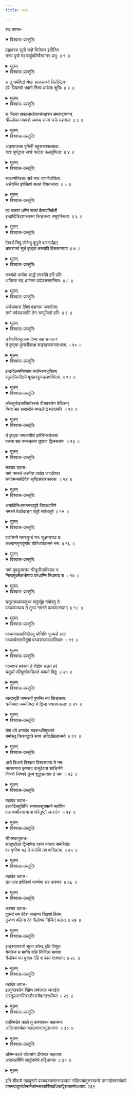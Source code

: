 ```yaml
---
title: २३९

---
```

रुद्र उवाच-  

<details open><summary>विश्वास-प्रस्तुतिः</summary>

प्रह्लादस्य सुतो जज्ञे विरोचन इतीरितः  
तस्य पुत्रो महाबार्हुबलिर्वैश्वानरः प्रभुः ॥ १ ॥
</details>

<details><summary>मूलम्</summary>

प्रह्लादस्य सुतो जज्ञे विरोचन इतीरितः  
तस्य पुत्रो महाबार्हुबलिर्वैश्वानरः प्रभुः ॥ १ ॥
</details>



<details open><summary>विश्वास-प्रस्तुतिः</summary>

स तु धर्मविदां श्रेष्ठः सत्यसन्धो जितेन्द्रियः  
हरेः प्रियतमो भक्तो नित्यं धर्मरतः शुचिः ॥ २ ॥
</details>

<details><summary>मूलम्</summary>

स तु धर्मविदां श्रेष्ठः सत्यसन्धो जितेन्द्रियः  
हरेः प्रियतमो भक्तो नित्यं धर्मरतः शुचिः ॥ २ ॥
</details>



<details open><summary>विश्वास-प्रस्तुतिः</summary>

स जित्वा सकालान्देवान्सेन्द्रांश्च समरुद्गणान्  
त्रींल्लोकान्स्ववशे स्थाप्य राज्यं चक्रे महाबलः ॥ ३ ॥
</details>

<details><summary>मूलम्</summary>

स जित्वा सकालान्देवान्सेन्द्रांश्च समरुद्गणान्  
त्रींल्लोकान्स्ववशे स्थाप्य राज्यं चक्रे महाबलः ॥ ३ ॥
</details>



<details open><summary>विश्वास-प्रस्तुतिः</summary>

अकृष्टपच्या पृथिवी बहुसस्यफलप्रदा  
गावः पूर्णदुघाः सर्वाः पादपाः फलपुष्पिताः ॥ ४ ॥
</details>

<details><summary>मूलम्</summary>

अकृष्टपच्या पृथिवी बहुसस्यफलप्रदा  
गावः पूर्णदुघाः सर्वाः पादपाः फलपुष्पिताः ॥ ४ ॥
</details>



<details open><summary>विश्वास-प्रस्तुतिः</summary>

स्वधर्म्मनिरताः सर्वे नराः पापविवर्जिताः  
अर्चयन्ति हृषीकेशं सततं विगतज्वराः ॥ ५ ॥
</details>

<details><summary>मूलम्</summary>

स्वधर्म्मनिरताः सर्वे नराः पापविवर्जिताः  
अर्चयन्ति हृषीकेशं सततं विगतज्वराः ॥ ५ ॥
</details>



<details open><summary>विश्वास-प्रस्तुतिः</summary>

एवं चकार धर्मेण राज्यं दैत्यपतिर्बली  
इन्द्रादित्रिदशास्तस्य किङ्कराः समुपस्थिताः ॥ ६ ॥
</details>

<details><summary>मूलम्</summary>

एवं चकार धर्मेण राज्यं दैत्यपतिर्बली  
इन्द्रादित्रिदशास्तस्य किङ्कराः समुपस्थिताः ॥ ६ ॥
</details>



<details open><summary>विश्वास-प्रस्तुतिः</summary>

ऐश्वर्यं त्रिषु लोकेषु बुभुजे बलदर्प्पहृत्  
भ्रष्टराज्यं सुतं दृष्ट्वा तस्यापि हितकाम्यया ॥ ७ ॥
</details>

<details><summary>मूलम्</summary>

ऐश्वर्यं त्रिषु लोकेषु बुभुजे बलदर्प्पहृत्  
भ्रष्टराज्यं सुतं दृष्ट्वा तस्यापि हितकाम्यया ॥ ७ ॥
</details>



<details open><summary>विश्वास-प्रस्तुतिः</summary>

कश्यपो भार्यया सार्द्धं तपस्तेपे हरिं प्रति  
अदित्या सह धर्मात्मा पयोव्रतसमन्वितः ॥ ८ ॥
</details>

<details><summary>मूलम्</summary>

कश्यपो भार्यया सार्द्धं तपस्तेपे हरिं प्रति  
अदित्या सह धर्मात्मा पयोव्रतसमन्वितः ॥ ८ ॥
</details>



<details open><summary>विश्वास-प्रस्तुतिः</summary>

अर्चयामास देवेशं पद्मनाभं जनार्दनम्  
ततो वर्षसहस्राणि तेन सम्पूजितो हरिः ॥ ९ ॥
</details>

<details><summary>मूलम्</summary>

अर्चयामास देवेशं पद्मनाभं जनार्दनम्  
ततो वर्षसहस्राणि तेन सम्पूजितो हरिः ॥ ९ ॥
</details>



<details open><summary>विश्वास-प्रस्तुतिः</summary>

तत्रैवाविरभूत्तस्य देव्या सह सनातनः  
तं दृष्ट्वा पुण्डरीकाक्षं शङ्खचक्रगदाधरम् ॥ १० ॥
</details>

<details><summary>मूलम्</summary>

तत्रैवाविरभूत्तस्य देव्या सह सनातनः  
तं दृष्ट्वा पुण्डरीकाक्षं शङ्खचक्रगदाधरम् ॥ १० ॥
</details>



<details open><summary>विश्वास-प्रस्तुतिः</summary>

इन्द्रनीलमणिश्यामं सर्वाभरणभूषितम्  
स्फुरत्किरीटकेयूरहारकुण्डलशोभितम् ॥ ११ ॥
</details>

<details><summary>मूलम्</summary>

इन्द्रनीलमणिश्यामं सर्वाभरणभूषितम्  
स्फुरत्किरीटकेयूरहारकुण्डलशोभितम् ॥ ११ ॥
</details>



<details open><summary>विश्वास-प्रस्तुतिः</summary>

कौस्तुभोद्भासितोरस्कं पीतवस्त्रेण वेष्टितम्  
श्रिया सह समासीनं मण्डलेन्द्रे महात्मनि ॥ १२ ॥
</details>

<details><summary>मूलम्</summary>

कौस्तुभोद्भासितोरस्कं पीतवस्त्रेण वेष्टितम्  
श्रिया सह समासीनं मण्डलेन्द्रे महात्मनि ॥ १२ ॥
</details>



<details open><summary>विश्वास-प्रस्तुतिः</summary>

तं दृष्ट्वा जगतामीशं हर्षनिर्भरचेतसा  
पत्न्या सह नमस्कृत्वा तुष्टाव द्विजसत्तमः ॥ १३ ॥
</details>

<details><summary>मूलम्</summary>

तं दृष्ट्वा जगतामीशं हर्षनिर्भरचेतसा  
पत्न्या सह नमस्कृत्वा तुष्टाव द्विजसत्तमः ॥ १३ ॥
</details>



<details open><summary>विश्वास-प्रस्तुतिः</summary>

कश्यप उवाच-  
नमो नमस्ते लक्ष्मीश सर्वज्ञ जगदीश्वर  
सर्वात्मन्सर्वदेवेश सृष्टिसंहारकारकः ॥ १४ ॥
</details>

<details><summary>मूलम्</summary>

कश्यप उवाच-  
नमो नमस्ते लक्ष्मीश सर्वज्ञ जगदीश्वर  
सर्वात्मन्सर्वदेवेश सृष्टिसंहारकारकः ॥ १४ ॥
</details>



<details open><summary>विश्वास-प्रस्तुतिः</summary>

अनादिनिधनानन्तवपुषे विश्वधारिणे  
नमस्ते वेदवेदाङ्ग वपुषे सर्वचक्षुषे ॥ १५ ॥
</details>

<details><summary>मूलम्</summary>

अनादिनिधनानन्तवपुषे विश्वधारिणे  
नमस्ते वेदवेदाङ्ग वपुषे सर्वचक्षुषे ॥ १५ ॥
</details>



<details open><summary>विश्वास-प्रस्तुतिः</summary>

सर्वात्मने नमस्तुभ्यं नमः सूक्ष्मतराय च  
कल्याणगुणपूर्णाय योगिध्येयात्मने नमः ॥ १६ ॥
</details>

<details><summary>मूलम्</summary>

सर्वात्मने नमस्तुभ्यं नमः सूक्ष्मतराय च  
कल्याणगुणपूर्णाय योगिध्येयात्मने नमः ॥ १६ ॥
</details>



<details open><summary>विश्वास-प्रस्तुतिः</summary>

नमो युवकुमाराय श्रीभूलीलाधिपाय च  
नित्यमुक्तैकभोगाय परधाम्नि स्थिताय च ॥ १७ ॥
</details>

<details><summary>मूलम्</summary>

नमो युवकुमाराय श्रीभूलीलाधिपाय च  
नित्यमुक्तैकभोगाय परधाम्नि स्थिताय च ॥ १७ ॥
</details>



<details open><summary>विश्वास-प्रस्तुतिः</summary>

चतुरात्मन्नमस्तुभ्यं चतुर्व्यूह नमोस्तु ते  
पञ्चावस्थाय ते तुभ्यं नमस्ते पञ्चमात्मकम् ॥ १८ ॥
</details>

<details><summary>मूलम्</summary>

चतुरात्मन्नमस्तुभ्यं चतुर्व्यूह नमोस्तु ते  
पञ्चावस्थाय ते तुभ्यं नमस्ते पञ्चमात्मकम् ॥ १८ ॥
</details>



<details open><summary>विश्वास-प्रस्तुतिः</summary>

पञ्चमात्मकनिष्ठैस्तु योगिभिः पूज्यसे सदा  
पञ्चार्थतत्वविदुषां पञ्चसंस्कारसंस्थितः ॥ १९ ॥
</details>

<details><summary>मूलम्</summary>

पञ्चमात्मकनिष्ठैस्तु योगिभिः पूज्यसे सदा  
पञ्चार्थतत्वविदुषां पञ्चसंस्कारसंस्थितः ॥ १९ ॥
</details>



<details open><summary>विश्वास-प्रस्तुतिः</summary>

पञ्चापरं स्वरूपं ते विज्ञेयं सततं हरे  
चतुर्धा परिपूर्णात्मन्नियतं कवयो विदुः ॥ २० ॥
</details>

<details><summary>मूलम्</summary>

पञ्चापरं स्वरूपं ते विज्ञेयं सततं हरे  
चतुर्धा परिपूर्णात्मन्नियतं कवयो विदुः ॥ २० ॥
</details>



<details open><summary>विश्वास-प्रस्तुतिः</summary>

त्वत्प्रसूतिं जगत्सर्वं पुनन्ति तव किङ्कराः  
त्रयीमयाः कर्म्मनिष्ठा ये द्विजा भक्तवत्सलाः ॥ २१ ॥
</details>

<details><summary>मूलम्</summary>

त्वत्प्रसूतिं जगत्सर्वं पुनन्ति तव किङ्कराः  
त्रयीमयाः कर्म्मनिष्ठा ये द्विजा भक्तवत्सलाः ॥ २१ ॥
</details>



<details open><summary>विश्वास-प्रस्तुतिः</summary>

तेषां दये क्षणादेव भवबन्धविमुक्तये  
नमोस्तु त्रिजगद्धात्रे स्वयं धात्रेऽखिलात्मने ॥ २२ ॥
</details>

<details><summary>मूलम्</summary>

तेषां दये क्षणादेव भवबन्धविमुक्तये  
नमोस्तु त्रिजगद्धात्रे स्वयं धात्रेऽखिलात्मने ॥ २२ ॥
</details>



<details open><summary>विश्वास-प्रस्तुतिः</summary>

धात्रे विधात्रे विश्वाय विश्वरूपाय ते नमः  
नारायणाय कृष्णाय वासुदेवाय शार्ङ्गिणे  
विष्णवे जिष्णवे तुभ्यं शुद्धसत्वाय ते नमः ॥ २३ ॥
</details>

<details><summary>मूलम्</summary>

धात्रे विधात्रे विश्वाय विश्वरूपाय ते नमः  
नारायणाय कृष्णाय वासुदेवाय शार्ङ्गिणे  
विष्णवे जिष्णवे तुभ्यं शुद्धसत्वाय ते नमः ॥ २३ ॥
</details>



<details open><summary>विश्वास-प्रस्तुतिः</summary>

महादेव उवाच-  
इत्यादिस्तुतिभिः सम्यक्स्तूयमानो महर्षिणा  
प्राह गम्भीरया वाचा परितुष्टो जनार्दनः ॥ २४ ॥
</details>

<details><summary>मूलम्</summary>

महादेव उवाच-  
इत्यादिस्तुतिभिः सम्यक्स्तूयमानो महर्षिणा  
प्राह गम्भीरया वाचा परितुष्टो जनार्दनः ॥ २४ ॥
</details>



<details open><summary>विश्वास-प्रस्तुतिः</summary>

श्रीभगवानुवाच-  
सन्तुष्टोऽहं द्विजश्रेष्ठ त्वया भक्त्या समर्च्चितः  
वरं वृणीष्व भद्रं ते करोमि तव वाञ्छितम् ॥ २५ ॥
</details>

<details><summary>मूलम्</summary>

श्रीभगवानुवाच-  
सन्तुष्टोऽहं द्विजश्रेष्ठ त्वया भक्त्या समर्च्चितः  
वरं वृणीष्व भद्रं ते करोमि तव वाञ्छितम् ॥ २५ ॥
</details>



<details open><summary>विश्वास-प्रस्तुतिः</summary>

महादेव उवाच-  
ततः प्राह हृषीकेशं भार्य्यया सह कश्यपः ॥ २६ ॥
</details>

<details><summary>मूलम्</summary>

महादेव उवाच-  
ततः प्राह हृषीकेशं भार्य्यया सह कश्यपः ॥ २६ ॥
</details>



<details open><summary>विश्वास-प्रस्तुतिः</summary>

कश्यप उवाच-  
पुत्रत्वं मम देवेश सम्प्राप्य त्रिदशां हितम्  
कुरुष्व बलिना देव त्रैलोक्यं निर्जितं बलात् ॥ २७ ॥
</details>

<details><summary>मूलम्</summary>

कश्यप उवाच-  
पुत्रत्वं मम देवेश सम्प्राप्य त्रिदशां हितम्  
कुरुष्व बलिना देव त्रैलोक्यं निर्जितं बलात् ॥ २७ ॥
</details>



<details open><summary>विश्वास-प्रस्तुतिः</summary>

इन्द्रस्यावरजो भूत्वा उपेन्द्र इति विश्रुतः  
येनकेन च मार्गेण बलिं निर्जित्य मायया  
त्रैलोक्यं मम पुत्राय देहि शक्राय शाश्वतम् ॥ २८ ॥
</details>

<details><summary>मूलम्</summary>

इन्द्रस्यावरजो भूत्वा उपेन्द्र इति विश्रुतः  
येनकेन च मार्गेण बलिं निर्जित्य मायया  
त्रैलोक्यं मम पुत्राय देहि शक्राय शाश्वतम् ॥ २८ ॥
</details>



<details open><summary>विश्वास-प्रस्तुतिः</summary>

महादेव उवाच-  
इत्युक्तस्तेन विप्रेण तथेत्याह जनार्द्दनः  
संस्तूयमानस्त्रिदशैस्तत्रैवान्तरधीयत ॥ २९ ॥
</details>

<details><summary>मूलम्</summary>

महादेव उवाच-  
इत्युक्तस्तेन विप्रेण तथेत्याह जनार्द्दनः  
संस्तूयमानस्त्रिदशैस्तत्रैवान्तरधीयत ॥ २९ ॥
</details>



<details open><summary>विश्वास-प्रस्तुतिः</summary>

एतस्मिन्नेव काले तु कश्यपस्य महात्मनः  
अदित्यागर्भमागच्छद्भगवान्भूतभावनः ॥ ३० ॥
</details>

<details><summary>मूलम्</summary>

एतस्मिन्नेव काले तु कश्यपस्य महात्मनः  
अदित्यागर्भमागच्छद्भगवान्भूतभावनः ॥ ३० ॥
</details>



<details open><summary>विश्वास-प्रस्तुतिः</summary>

तस्मिन्काले बलिर्यागं दीर्घसत्रं महातपाः  
अष्टमहर्षिभिं सार्द्धमारेभे तद्विधानतः ॥ ३१ ॥
</details>

<details><summary>मूलम्</summary>

तस्मिन्काले बलिर्यागं दीर्घसत्रं महातपाः  
अष्टमहर्षिभिं सार्द्धमारेभे तद्विधानतः ॥ ३१ ॥
</details>


इति श्रीपाद्मे महापुराणे पञ्चपञ्चाशत्साहस्र्यां संहितायामुत्तरखण्डे उमामहेश्वरसंवादे वामनप्रादुर्भावोनामैकोनचत्वारिंशदधिकद्विशततमोऽध्यायः २३९